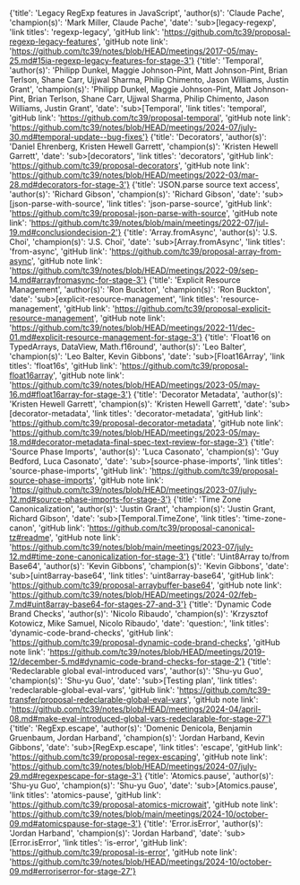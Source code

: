 {'title': 'Legacy RegExp features in JavaScript', 'author(s)': 'Claude Pache', 'champion(s)': 'Mark Miller, Claude Pache', 'date': 'sub>[legacy-regexp', 'link titles': 'regexp-legacy', 'gitHub link': 'https://github.com/tc39/proposal-regexp-legacy-features', 'gitHub note link': 'https://github.com/tc39/notes/blob/HEAD/meetings/2017-05/may-25.md#15ia-regexp-legacy-features-for-stage-3'}
{'title': 'Temporal', 'author(s)': 'Philipp Dunkel, Maggie Johnson-Pint, Matt Johnson-Pint, Brian Terlson, Shane Carr, Ujjwal Sharma, Philip Chimento, Jason Williams, Justin Grant', 'champion(s)': 'Philipp Dunkel, Maggie Johnson-Pint, Matt Johnson-Pint, Brian Terlson, Shane Carr, Ujjwal Sharma, Philip Chimento, Jason Williams, Justin Grant', 'date': 'sub>[Temporal', 'link titles': 'temporal', 'gitHub link': 'https://github.com/tc39/proposal-temporal', 'gitHub note link': 'https://github.com/tc39/notes/blob/HEAD/meetings/2024-07/july-30.md#temporal-update--bug-fixes'}
{'title': 'Decorators', 'author(s)': 'Daniel Ehrenberg, Kristen Hewell Garrett', 'champion(s)': 'Kristen Hewell Garrett', 'date': 'sub>[decorators', 'link titles': 'decorators', 'gitHub link': 'https://github.com/tc39/proposal-decorators', 'gitHub note link': 'https://github.com/tc39/notes/blob/HEAD/meetings/2022-03/mar-28.md#decorators-for-stage-3'}
{'title': 'JSON.parse source text access', 'author(s)': 'Richard Gibson', 'champion(s)': 'Richard Gibson', 'date': 'sub>[json-parse-with-source', 'link titles': 'json-parse-source', 'gitHub link': 'https://github.com/tc39/proposal-json-parse-with-source', 'gitHub note link': 'https://github.com/tc39/notes/blob/main/meetings/2022-07/jul-19.md#conclusiondecision-2'}
{'title': 'Array.fromAsync', 'author(s)': 'J.S. Choi', 'champion(s)': 'J.S. Choi', 'date': 'sub>[Array.fromAsync', 'link titles': 'from-async', 'gitHub link': 'https://github.com/tc39/proposal-array-from-async', 'gitHub note link': 'https://github.com/tc39/notes/blob/HEAD/meetings/2022-09/sep-14.md#arrayfromasync-for-stage-3'}
{'title': 'Explicit Resource Management', 'author(s)': 'Ron Buckton', 'champion(s)': 'Ron Buckton', 'date': 'sub>[explicit-resource-management', 'link titles': 'resource-management', 'gitHub link': 'https://github.com/tc39/proposal-explicit-resource-management', 'gitHub note link': 'https://github.com/tc39/notes/blob/HEAD/meetings/2022-11/dec-01.md#explicit-resource-management-for-stage-3'}
{'title': 'Float16 on TypedArrays, DataView, Math.f16round', 'author(s)': 'Leo Balter', 'champion(s)': 'Leo Balter, Kevin Gibbons', 'date': 'sub>[Float16Array', 'link titles': 'float16s', 'gitHub link': 'https://github.com/tc39/proposal-float16array', 'gitHub note link': 'https://github.com/tc39/notes/blob/HEAD/meetings/2023-05/may-16.md#float16array-for-stage-3'}
{'title': 'Decorator Metadata', 'author(s)': 'Kristen Hewell Garrett', 'champion(s)': 'Kristen Hewell Garrett', 'date': 'sub>[decorator-metadata', 'link titles': 'decorator-metadata', 'gitHub link': 'https://github.com/tc39/proposal-decorator-metadata', 'gitHub note link': 'https://github.com/tc39/notes/blob/HEAD/meetings/2023-05/may-18.md#decorator-metadata-final-spec-text-review-for-stage-3'}
{'title': 'Source Phase Imports', 'author(s)': 'Luca Casonato', 'champion(s)': 'Guy Bedford, Luca Casonato', 'date': 'sub>[source-phase-imports', 'link titles': 'source-phase-imports', 'gitHub link': 'https://github.com/tc39/proposal-source-phase-imports', 'gitHub note link': 'https://github.com/tc39/notes/blob/HEAD/meetings/2023-07/july-12.md#source-phase-imports-for-stage-3'}
{'title': 'Time Zone Canonicalization', 'author(s)': 'Justin Grant', 'champion(s)': 'Justin Grant, Richard Gibson', 'date': 'sub>[Temporal.TimeZone', 'link titles': 'time-zone-canon', 'gitHub link': 'https://github.com/tc39/proposal-canonical-tz#readme', 'gitHub note link': 'https://github.com/tc39/notes/blob/main/meetings/2023-07/july-12.md#time-zone-canonicalization-for-stage-3'}
{'title': 'Uint8Array to/from Base64', 'author(s)': 'Kevin Gibbons', 'champion(s)': 'Kevin Gibbons', 'date': 'sub>[uint8array-base64', 'link titles': 'uint8array-base64', 'gitHub link': 'https://github.com/tc39/proposal-arraybuffer-base64', 'gitHub note link': 'https://github.com/tc39/notes/blob/HEAD/meetings/2024-02/feb-7.md#uint8array-base64-for-stages-27-and-3'}
{'title': 'Dynamic Code Brand Checks', 'author(s)': 'Nicolo Ribaudo', 'champion(s)': 'Krzysztof Kotowicz, Mike Samuel, Nicolo Ribaudo', 'date': 'question:', 'link titles': 'dynamic-code-brand-checks', 'gitHub link': 'https://github.com/tc39/proposal-dynamic-code-brand-checks', 'gitHub note link': 'https://github.com/tc39/notes/blob/HEAD/meetings/2019-12/december-5.md#dynamic-code-brand-checks-for-stage-2'}
{'title': 'Redeclarable global eval-introduced vars', 'author(s)': 'Shu-yu Guo', 'champion(s)': 'Shu-yu Guo', 'date': 'sub>[Testing plan', 'link titles': 'redeclarable-global-eval-vars', 'gitHub link': 'https://github.com/tc39-transfer/proposal-redeclarable-global-eval-vars', 'gitHub note link': 'https://github.com/tc39/notes/blob/HEAD/meetings/2024-04/april-08.md#make-eval-introduced-global-vars-redeclarable-for-stage-27'}
{'title': 'RegExp.escape', 'author(s)': 'Domenic Denicola, Benjamin Gruenbaum, Jordan Harband', 'champion(s)': 'Jordan Harband, Kevin Gibbons', 'date': 'sub>[RegExp.escape', 'link titles': 'escape', 'gitHub link': 'https://github.com/tc39/proposal-regex-escaping', 'gitHub note link': 'https://github.com/tc39/notes/blob/HEAD/meetings/2024-07/july-29.md#regexpescape-for-stage-3'}
{'title': 'Atomics.pause', 'author(s)': 'Shu-yu Guo', 'champion(s)': 'Shu-yu Guo', 'date': 'sub>[Atomics.pause', 'link titles': 'atomics-pause', 'gitHub link': 'https://github.com/tc39/proposal-atomics-microwait', 'gitHub note link': 'https://github.com/tc39/notes/blob/main/meetings/2024-10/october-09.md#atomicspause-for-stage-3'}
{'title': 'Error.isError', 'author(s)': 'Jordan Harband', 'champion(s)': 'Jordan Harband', 'date': 'sub>[Error.isError', 'link titles': 'is-error', 'gitHub link': 'https://github.com/tc39/proposal-is-error', 'gitHub note link': 'https://github.com/tc39/notes/blob/HEAD/meetings/2024-10/october-09.md#erroriserror-for-stage-27'}
